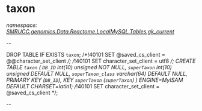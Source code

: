 ﻿# taxon
_namespace: [SMRUCC.genomics.Data.Reactome.LocalMySQL.Tables.gk_current](./index.md)_

--
 
 DROP TABLE IF EXISTS `taxon`;
 /*!40101 SET @saved_cs_client = @@character_set_client */;
 /*!40101 SET character_set_client = utf8 */;
 CREATE TABLE `taxon` (
 `DB_ID` int(10) unsigned NOT NULL,
 `superTaxon` int(10) unsigned DEFAULT NULL,
 `superTaxon_class` varchar(64) DEFAULT NULL,
 PRIMARY KEY (`DB_ID`),
 KEY `superTaxon` (`superTaxon`)
 ) ENGINE=MyISAM DEFAULT CHARSET=latin1;
 /*!40101 SET character_set_client = @saved_cs_client */;
 
 --




